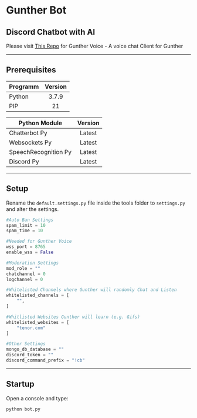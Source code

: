 # Gunther Bot
## Discord Chatbot with AI

Please visit [This Repo](https://github.com/SteffTek/Gunther-Voice) for Gunther Voice - A voice chat Client for Gunther

___

## Prerequisites
| Programm        | Version           |
| --------------- |:-----------------:|
| Python          | 3.7.9       |
| PIP             | 21          |

| Python Module        | Version           |
| --------------- |:-----------------:|
| Chatterbot Py   | Latest      |
| Websockets Py   | Latest      |
| SpeechRecognition Py | Latest |
| Discord Py | Latest |

___
## Setup
Rename the ```default.settings.py``` file inside the tools folder to ```settings.py``` and alter the settings.

```python
#Auto Ban Settings
spam_limit = 10
spam_time = 10

#Needed for Gunther Voice
wss_port = 8765
enable_wss = False

#Moderation Settings
mod_role = ""
chatchannel = 0
logchannel = 0

#Whitelisted Channels where Gunther will randomly Chat and Listen
whitelisted_channels = [
    "",
]

#Whitlisted Websites Gunther will learn (e.g. Gifs)
whitelisted_websites = [
    "tenor.com"
]

#Other Settings
mongo_db_database = ""
discord_token = ""
discord_command_prefix = "!cb"
```
___
## Startup
Open a console and type:
```
python bot.py
```